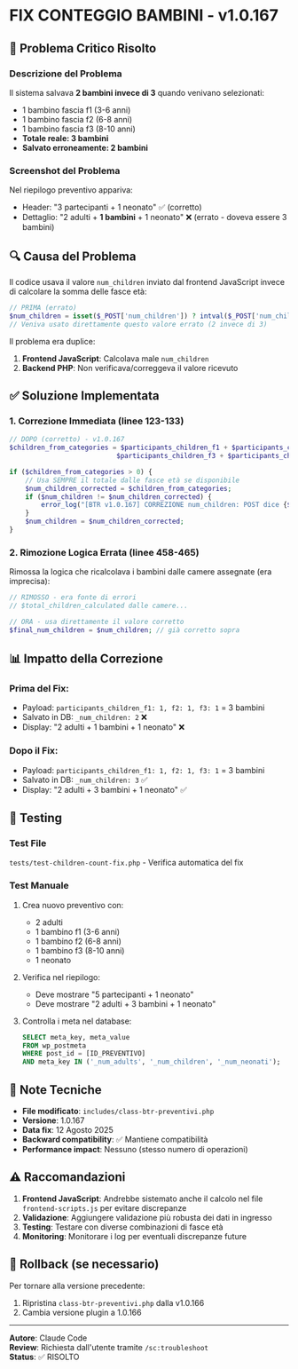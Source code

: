 # FIX CONTEGGIO BAMBINI - v1.0.167

## 🚨 Problema Critico Risolto

### Descrizione del Problema
Il sistema salvava **2 bambini invece di 3** quando venivano selezionati:
- 1 bambino fascia f1 (3-6 anni)
- 1 bambino fascia f2 (6-8 anni)  
- 1 bambino fascia f3 (8-10 anni)
- **Totale reale: 3 bambini**
- **Salvato erroneamente: 2 bambini**

### Screenshot del Problema
Nel riepilogo preventivo appariva:
- Header: "3 partecipanti + 1 neonato" ✅ (corretto)
- Dettaglio: "2 adulti + **1 bambini** + 1 neonato" ❌ (errato - doveva essere 3 bambini)

## 🔍 Causa del Problema

Il codice usava il valore `num_children` inviato dal frontend JavaScript invece di calcolare la somma delle fasce età:

```php
// PRIMA (errato)
$num_children = isset($_POST['num_children']) ? intval($_POST['num_children']) : 0;
// Veniva usato direttamente questo valore errato (2 invece di 3)
```

Il problema era duplice:
1. **Frontend JavaScript**: Calcolava male `num_children`
2. **Backend PHP**: Non verificava/correggeva il valore ricevuto

## ✅ Soluzione Implementata

### 1. Correzione Immediata (linee 123-133)
```php
// DOPO (corretto) - v1.0.167
$children_from_categories = $participants_children_f1 + $participants_children_f2 + 
                           $participants_children_f3 + $participants_children_f4;

if ($children_from_categories > 0) {
    // Usa SEMPRE il totale dalle fasce età se disponibile
    $num_children_corrected = $children_from_categories;
    if ($num_children != $num_children_corrected) {
        error_log("[BTR v1.0.167] CORREZIONE num_children: POST dice {$num_children}, ma somma fasce = {$num_children_corrected}");
    }
    $num_children = $num_children_corrected;
}
```

### 2. Rimozione Logica Errata (linee 458-465)
Rimossa la logica che ricalcolava i bambini dalle camere assegnate (era imprecisa):
```php
// RIMOSSO - era fonte di errori
// $total_children_calculated dalle camere...

// ORA - usa direttamente il valore corretto
$final_num_children = $num_children; // già corretto sopra
```

## 📊 Impatto della Correzione

### Prima del Fix:
- Payload: `participants_children_f1: 1, f2: 1, f3: 1` = 3 bambini
- Salvato in DB: `_num_children: 2` ❌
- Display: "2 adulti + 1 bambini + 1 neonato" ❌

### Dopo il Fix:
- Payload: `participants_children_f1: 1, f2: 1, f3: 1` = 3 bambini
- Salvato in DB: `_num_children: 3` ✅
- Display: "2 adulti + 3 bambini + 1 neonato" ✅

## 🧪 Testing

### Test File
`tests/test-children-count-fix.php` - Verifica automatica del fix

### Test Manuale
1. Crea nuovo preventivo con:
   - 2 adulti
   - 1 bambino f1 (3-6 anni)
   - 1 bambino f2 (6-8 anni)
   - 1 bambino f3 (8-10 anni)
   - 1 neonato

2. Verifica nel riepilogo:
   - Deve mostrare "5 partecipanti + 1 neonato"
   - Deve mostrare "2 adulti + 3 bambini + 1 neonato"

3. Controlla i meta nel database:
   ```sql
   SELECT meta_key, meta_value 
   FROM wp_postmeta 
   WHERE post_id = [ID_PREVENTIVO] 
   AND meta_key IN ('_num_adults', '_num_children', '_num_neonati');
   ```

## 📝 Note Tecniche

- **File modificato**: `includes/class-btr-preventivi.php`
- **Versione**: 1.0.167
- **Data fix**: 12 Agosto 2025
- **Backward compatibility**: ✅ Mantiene compatibilità
- **Performance impact**: Nessuno (stesso numero di operazioni)

## ⚠️ Raccomandazioni

1. **Frontend JavaScript**: Andrebbe sistemato anche il calcolo nel file `frontend-scripts.js` per evitare discrepanze
2. **Validazione**: Aggiungere validazione più robusta dei dati in ingresso
3. **Testing**: Testare con diverse combinazioni di fasce età
4. **Monitoring**: Monitorare i log per eventuali discrepanze future

## 🔄 Rollback (se necessario)

Per tornare alla versione precedente:
1. Ripristina `class-btr-preventivi.php` dalla v1.0.166
2. Cambia versione plugin a 1.0.166

---

**Autore**: Claude Code  
**Review**: Richiesta dall'utente tramite `/sc:troubleshoot`  
**Status**: ✅ RISOLTO